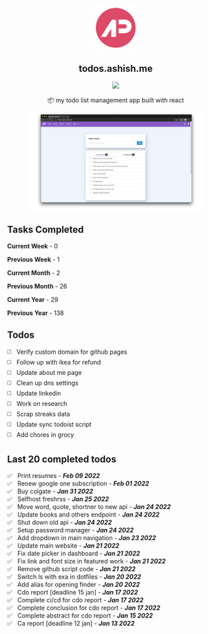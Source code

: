 <p align="center">
  <img src="https://raw.githubusercontent.com/ashishdotme/assets/master/logo.png" alt="drawing" width="100"/>
</p>

<h2 align="center">todos.ashish.me</h2>

<p align="center">
<a href="https://img.shields.io/github/last-commit/ashishdotme/todos.ashish.me?style=for-the-badge"><img src="https://img.shields.io/github/last-commit/ashishdotme/todos.ashish.me?style=for-the-badge"></a>
</p>

<p align="center">📦 my todo list management app built with react </p>

<div style='margin:0 auto;width:80%;'>
  <img src="./assets/todos.png" alt="drawing"/>
</div>

## Tasks Completed

<!-- week starts --><b>Current Week</b> - 0 
 <b>Previous Week</b> - 1<!-- week ends --><br>
<!-- month starts --><b>Current Month</b> - 2 
 <b>Previous Month</b> - 26<!-- month ends --><br>
<!-- year starts --><b>Current Year</b> - 29 
 <b>Previous Year</b> - 138<!-- year ends --><br>

## Todos

<!-- todos starts -->
◻️ &nbsp; Verify custom domain for github pages<br>◻️ &nbsp; Follow up with ikea for refund<br>◻️ &nbsp; Update about me page<br>◻️ &nbsp; Clean up dns settings<br>◻️ &nbsp; Update linkedin<br>◻️ &nbsp; Work on research<br>◻️ &nbsp; Scrap streaks data<br>◻️ &nbsp; Update sync todoist script<br>◻️ &nbsp; Add chores in grocy
<!-- todos ends -->

## Last 20 completed todos

<!-- completed starts -->
✅ &nbsp; Print resumes - **_Feb 09 2022_**<br>✅ &nbsp; Renew google one subscription - **_Feb 01 2022_**<br>✅ &nbsp; Buy colgate - **_Jan 31 2022_**<br>✅ &nbsp; Selfhost freshrss - **_Jan 25 2022_**<br>✅ &nbsp; Move word, quote, shortner to new api - **_Jan 24 2022_**<br>✅ &nbsp; Update books and others endpoint - **_Jan 24 2022_**<br>✅ &nbsp; Shut down old api - **_Jan 24 2022_**<br>✅ &nbsp; Setup password manager - **_Jan 24 2022_**<br>✅ &nbsp; Add dropdown in main navigation - **_Jan 23 2022_**<br>✅ &nbsp; Update main website - **_Jan 21 2022_**<br>✅ &nbsp; Fix date picker in dashboard - **_Jan 21 2022_**<br>✅ &nbsp; Fix link and font size in featured work - **_Jan 21 2022_**<br>✅ &nbsp; Remove github script code - **_Jan 21 2022_**<br>✅ &nbsp; Switch ls with exa in dotfiles - **_Jan 20 2022_**<br>✅ &nbsp; Add alias for opening finder - **_Jan 20 2022_**<br>✅ &nbsp; Cdo report [deadline 15 jan] - **_Jan 17 2022_**<br>✅ &nbsp; Complete ci/cd for cdo report - **_Jan 17 2022_**<br>✅ &nbsp; Complete conclusion for cdo report - **_Jan 17 2022_**<br>✅ &nbsp; Complete abstract for cdo report - **_Jan 15 2022_**<br>✅ &nbsp; Ca report [deadline 12 jan] - **_Jan 13 2022_**
<!-- completed ends -->
